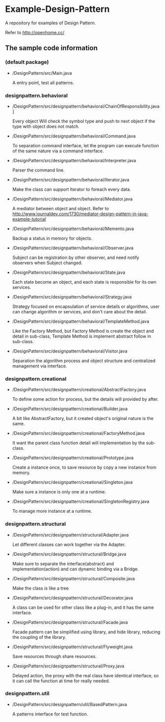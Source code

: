 Example-Design-Pattern
======================
A repository for examples of Design Pattern.

Refer to http://openhome.cc/

The sample code information
---------------------------

### (default package)
* /DesignPattern/src/Main.java

	A entry point, test all patterns.

### designpattern.behavioral
* /DesignPattern/src/designpattern/behavioral/ChainOfResponsibility.java]

	Every object Will check the symbol type and push to next object if the type with object does not match.
	
* /DesignPattern/src/designpattern/behavioral/Command.java

	To separation command interface, let the program can execute function of the same nature via a command interface.
	
* /DesignPattern/src/designpattern/behavioral/Interpreter.java

	Parser the command line.
	
* /DesignPattern/src/designpattern/behavioral/Iterator.java

	Make the class can support Iterator to foreach every data.
	
* /DesignPattern/src/designpattern/behavioral/Mediator.java

	A mediator between object and object.
	Refer to http://www.journaldev.com/1730/mediator-design-pattern-in-java-example-tutorial
	
* /DesignPattern/src/designpattern/behavioral/Memento.java

	Backup a status in memory for objects.
	
* /DesignPattern/src/designpattern/behavioral/Observer.java

	Subject can be registration by other observer, and need notify observers when Subject changed.
	
* /DesignPattern/src/designpattern/behavioral/State.java

	Each state become an object, and each state is responsible for its own services.
	
* /DesignPattern/src/designpattern/behavioral/Strategy.java

	Strategy focused on encapsulation of service details or algorithms, user can change algorithm or services, and don't care about the detail.
	
* /DesignPattern/src/designpattern/behavioral/TemplateMethod.java

	Like the Factory Method, but Factory Method is create the object and detail in sub-class, Template Method is implement abstract follow in sub-class.
	
* /DesignPattern/src/designpattern/behavioral/Visitor.java
	
	Separation the algorithm process and object structure and centralized management via interface.

### designpattern.creational
* /DesignPattern/src/designpattern/creational/AbstractFactory.java	

	To define some action for process, but the details will provided by after.

* /DesignPattern/src/designpattern/creational/Builder.java

	A bit like AbstractFactory, but it created object's original nature is the same.

* /DesignPattern/src/designpattern/creational/FactoryMethod.java

	It want the parent class function detail will implementation by the sub-class.

* /DesignPattern/src/designpattern/creational/Prototype.java

	Create a instance once, to save resource by copy a new instance from memory.

* /DesignPattern/src/designpattern/creational/Singleton.java

	Make sure a instance is only one at a runtime.

* /DesignPattern/src/designpattern/creational/SingletonRegistry.java

	To manage more instance at a runtime.

### designpattern.structural
* /DesignPattern/src/designpattern/structural/Adapter.java

	Let different classes can work together via the Adapter.

* /DesignPattern/src/designpattern/structural/Bridge.java

	Make sure to separate the interface(abstract) and implementation(action) and can dynamic binding via a Bridge.
 
* /DesignPattern/src/designpattern/structural/Composite.java

	Make the class is like a tree
 
* /DesignPattern/src/designpattern/structural/Decorator.java

	A class can be used for other class like a plug-in, and it has the same interface.

* /DesignPattern/src/designpattern/structural/Facade.java

	Facade pattern can be simplified using library, and hide library, reducing the coupling of the library.
 
* /DesignPattern/src/designpattern/structural/Flyweight.java

	Save resources through share resources. 
 
* /DesignPattern/src/designpattern/structural/Proxy.java

	Delayed action, the proxy with the real class have identical interface, so it can call the function at time for really needed.

### designpattern.util
* /DesignPattern/src/designpattern/util/BasedPattern.java
	
	A patterns interface for test function.

